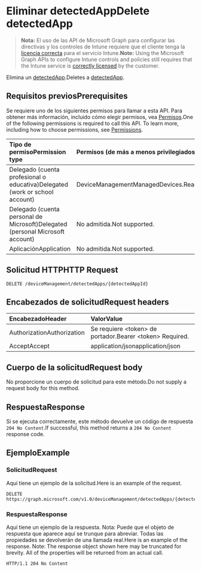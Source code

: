 # <a name="delete-detectedapp"></a><span data-ttu-id="3ee0d-101">Eliminar detectedApp</span><span class="sxs-lookup"><span data-stu-id="3ee0d-101">Delete detectedApp</span></span>

> <span data-ttu-id="3ee0d-102">**Nota:** El uso de las API de Microsoft Graph para configurar las directivas y los controles de Intune requiere que el cliente tenga la [licencia correcta](https://go.microsoft.com/fwlink/?linkid=839381) para el servicio Intune.</span><span class="sxs-lookup"><span data-stu-id="3ee0d-102">**Note:** Using the Microsoft Graph APIs to configure Intune controls and policies still requires that the Intune service is [correctly licensed](https://go.microsoft.com/fwlink/?linkid=839381) by the customer.</span></span>

<span data-ttu-id="3ee0d-103">Elimina un [detectedApp](../resources/intune_devices_detectedapp.md).</span><span class="sxs-lookup"><span data-stu-id="3ee0d-103">Deletes a [detectedApp](../resources/intune_devices_detectedapp.md).</span></span>
## <a name="prerequisites"></a><span data-ttu-id="3ee0d-104">Requisitos previos</span><span class="sxs-lookup"><span data-stu-id="3ee0d-104">Prerequisites</span></span>
<span data-ttu-id="3ee0d-p101">Se requiere uno de los siguientes permisos para llamar a esta API. Para obtener más información, incluido cómo elegir permisos, vea [Permisos](../../../concepts/permissions_reference.md).</span><span class="sxs-lookup"><span data-stu-id="3ee0d-p101">One of the following permissions is required to call this API. To learn more, including how to choose permissions, see [Permissions](../../../concepts/permissions_reference.md).</span></span>

|<span data-ttu-id="3ee0d-107">Tipo de permiso</span><span class="sxs-lookup"><span data-stu-id="3ee0d-107">Permission type</span></span>|<span data-ttu-id="3ee0d-108">Permisos (de más a menos privilegiados)</span><span class="sxs-lookup"><span data-stu-id="3ee0d-108">Permissions (from most to least privileged)</span></span>|
|:---|:---|
|<span data-ttu-id="3ee0d-109">Delegado (cuenta profesional o educativa)</span><span class="sxs-lookup"><span data-stu-id="3ee0d-109">Delegated (work or school account)</span></span>|<span data-ttu-id="3ee0d-110">DeviceManagementManagedDevices.ReadWrite.All</span><span class="sxs-lookup"><span data-stu-id="3ee0d-110">DeviceManagementManagedDevices.ReadWrite.All</span></span>|
|<span data-ttu-id="3ee0d-111">Delegado (cuenta personal de Microsoft)</span><span class="sxs-lookup"><span data-stu-id="3ee0d-111">Delegated (personal Microsoft account)</span></span>|<span data-ttu-id="3ee0d-112">No admitida.</span><span class="sxs-lookup"><span data-stu-id="3ee0d-112">Not supported.</span></span>|
|<span data-ttu-id="3ee0d-113">Aplicación</span><span class="sxs-lookup"><span data-stu-id="3ee0d-113">Application</span></span>|<span data-ttu-id="3ee0d-114">No admitida.</span><span class="sxs-lookup"><span data-stu-id="3ee0d-114">Not supported.</span></span>|

## <a name="http-request"></a><span data-ttu-id="3ee0d-115">Solicitud HTTP</span><span class="sxs-lookup"><span data-stu-id="3ee0d-115">HTTP Request</span></span>
<!-- {
  "blockType": "ignored"
}
-->
``` http
DELETE /deviceManagement/detectedApps/{detectedAppId}
```

## <a name="request-headers"></a><span data-ttu-id="3ee0d-116">Encabezados de solicitud</span><span class="sxs-lookup"><span data-stu-id="3ee0d-116">Request headers</span></span>
|<span data-ttu-id="3ee0d-117">Encabezado</span><span class="sxs-lookup"><span data-stu-id="3ee0d-117">Header</span></span>|<span data-ttu-id="3ee0d-118">Valor</span><span class="sxs-lookup"><span data-stu-id="3ee0d-118">Value</span></span>|
|:---|:---|
|<span data-ttu-id="3ee0d-119">Authorization</span><span class="sxs-lookup"><span data-stu-id="3ee0d-119">Authorization</span></span>|<span data-ttu-id="3ee0d-120">Se requiere &lt;token&gt; de portador.</span><span class="sxs-lookup"><span data-stu-id="3ee0d-120">Bearer &lt;token&gt; Required.</span></span>|
|<span data-ttu-id="3ee0d-121">Accept</span><span class="sxs-lookup"><span data-stu-id="3ee0d-121">Accept</span></span>|<span data-ttu-id="3ee0d-122">application/json</span><span class="sxs-lookup"><span data-stu-id="3ee0d-122">application/json</span></span>|

## <a name="request-body"></a><span data-ttu-id="3ee0d-123">Cuerpo de la solicitud</span><span class="sxs-lookup"><span data-stu-id="3ee0d-123">Request body</span></span>
<span data-ttu-id="3ee0d-124">No proporcione un cuerpo de solicitud para este método.</span><span class="sxs-lookup"><span data-stu-id="3ee0d-124">Do not supply a request body for this method.</span></span>

## <a name="response"></a><span data-ttu-id="3ee0d-125">Respuesta</span><span class="sxs-lookup"><span data-stu-id="3ee0d-125">Response</span></span>
<span data-ttu-id="3ee0d-126">Si se ejecuta correctamente, este método devuelve un código de respuesta `204 No Content`.</span><span class="sxs-lookup"><span data-stu-id="3ee0d-126">If successful, this method returns a `204 No Content` response code.</span></span>

## <a name="example"></a><span data-ttu-id="3ee0d-127">Ejemplo</span><span class="sxs-lookup"><span data-stu-id="3ee0d-127">Example</span></span>
### <a name="request"></a><span data-ttu-id="3ee0d-128">Solicitud</span><span class="sxs-lookup"><span data-stu-id="3ee0d-128">Request</span></span>
<span data-ttu-id="3ee0d-129">Aquí tiene un ejemplo de la solicitud.</span><span class="sxs-lookup"><span data-stu-id="3ee0d-129">Here is an example of the request.</span></span>
``` http
DELETE https://graph.microsoft.com/v1.0/deviceManagement/detectedApps/{detectedAppId}
```

### <a name="response"></a><span data-ttu-id="3ee0d-130">Respuesta</span><span class="sxs-lookup"><span data-stu-id="3ee0d-130">Response</span></span>
<span data-ttu-id="3ee0d-p102">Aquí tiene un ejemplo de la respuesta. Nota: Puede que el objeto de respuesta que aparece aquí se trunque para abreviar. Todas las propiedades se devolverán de una llamada real.</span><span class="sxs-lookup"><span data-stu-id="3ee0d-p102">Here is an example of the response. Note: The response object shown here may be truncated for brevity. All of the properties will be returned from an actual call.</span></span>
``` http
HTTP/1.1 204 No Content
```








